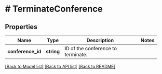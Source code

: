 # # TerminateConference

## Properties

Name | Type | Description | Notes
------------ | ------------- | ------------- | -------------
**conference_id** | **string** | ID of the conference to terminate. | 

[[Back to Model list]](../../README.md#documentation-for-models) [[Back to API list]](../../README.md#documentation-for-api-endpoints) [[Back to README]](../../README.md)


